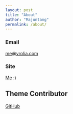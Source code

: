 ```yaml
---
layout: post
title: "About"
author: "Majuntang"
permalink: /about/
---
```

### Email
me@vrolia.com
### Site
[Me](https://majuntang.com)
:)

## Theme Contributor
[GitHub](https://github.com/chesterhow/tale)
